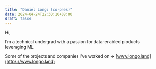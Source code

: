 ```yaml
---
title: "Daniel Longo (co-pres)"
date: 2024-04-24T22:30:10+08:00
draft: false
---
```


Hi,

I’m a technical undergrad with a passion for data-enabled products leveraging ML.

Some of the projects and companies I've worked on -> [www.longo.land](https://www.longo.land)
